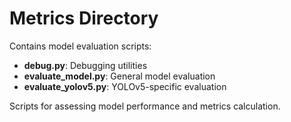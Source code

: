 # Metrics Directory

Contains model evaluation scripts:

- **debug.py**: Debugging utilities
- **evaluate_model.py**: General model evaluation
- **evaluate_yolov5.py**: YOLOv5-specific evaluation

Scripts for assessing model performance and metrics calculation.

